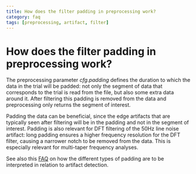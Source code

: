 ```yaml
---
title: How does the filter padding in preprocessing work?
category: faq
tags: [preprocessing, artifact, filter]
---
```


# How does the filter padding in preprocessing work?

The preprocessing parameter _cfg.padding_ defines the duration to which the data in the trial will be padded: not only the segment of data that corresponds to the trial is read from the file, but also some extra data around it. After filtering this padding is removed from the data and preprocessing only returns the segment of interest.

Padding the data can be beneficial, since the edge artifacts that are typically seen after filtering will be in the padding and not in the segment of interest. Padding is also relevant for DFT filtering of the 50Hz line noise artifact: long padding ensures a higher frequency resolution for the DFT filter, causing a narrower notch to be removed from the data. This is especially relevant for multi-taper frequency analyses.

See also this [FAQ](/faq/how_can_i_interpret_the_different_types_of_padding_that_i_find_when_dealing_with_artifacts) on how the different types of padding are to be interpreted in relation to artifact detection.
